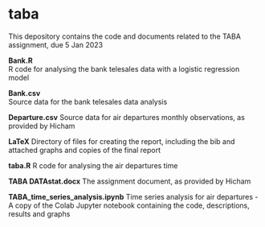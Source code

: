 # taba
This depository contains the code and documents related to the TABA assignment, due 5 Jan 2023

__Bank.R__  
R code for analysing the bank telesales data with a logistic regression model

__Bank.csv__  
Source data for the bank telesales data analysis

__Departure.csv__
Source data for air departures monthly observations, as provided by Hicham

__LaTeX__
Directory of files for creating the report, including the bib and attached graphs and copies of the final report

__taba.R__
R code for analysing the air departures time 

__TABA DATAstat.docx__
The assignment document, as provided by Hicham

__TABA_time_series_analysis.ipynb__
Time series analysis for air departures - A copy of the Colab Jupyter notebook containing the code, descriptions, results and graphs
